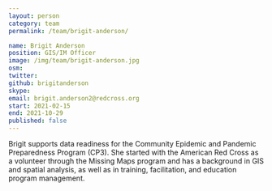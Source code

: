 ```yaml
---
layout: person
category: team
permalink: /team/brigit-anderson/

name: Brigit Anderson
position: GIS/IM Officer
image: /img/team/brigit-anderson.jpg
osm:
twitter:
github: brigitanderson
skype:
email: brigit.anderson2@redcross.org
start: 2021-02-15
end: 2021-10-29
published: false
---
```

Brigit supports data readiness for the Community Epidemic and Pandemic Preparedness Program (CP3). She started with the American Red Cross as a volunteer through the Missing Maps program and has a background in GIS and spatial analysis, as well as in training, facilitation, and education program management.
